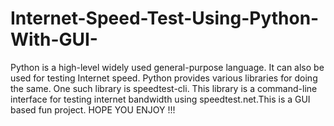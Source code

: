 # Internet-Speed-Test-Using-Python-With-GUI-
Python is a high-level widely used general-purpose language. It can also be used for testing Internet speed. Python provides various libraries for doing the same. One such library is speedtest-cli. This library is a command-line interface for testing internet bandwidth using speedtest.net.This is a GUI based fun project. HOPE YOU ENJOY !!!
